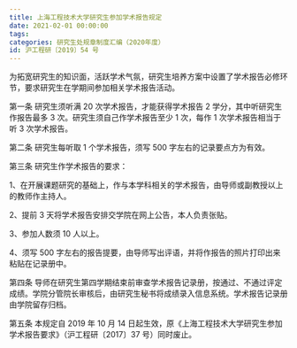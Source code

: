 ```yaml
---
title: 上海工程技术大学研究生参加学术报告规定
date: 2021-02-01 00:00:00
tags: 
categories: 研究生处规章制度汇编（2020年度）
id: 沪工程研〔2019〕54 号
---
```


为拓宽研究生的知识面，活跃学术气氛，研究生培养方案中设置了学术报告必修环节，要求研究生在学期间参加相关学术报告活动。

第一条 研究生须听满 20 次学术报告，才能获得学术报告 2 学分，其中听研究生作报告最多 3 次。研究生须自己作学术报告至少 1 次，每作 1 次学术报告相当于听 3 次学术报告。

第二条 研究生每听取 1 个学术报告，须写 500 字左右的记录要点方为有效。

第三条 研究生作学术报告的要求：

1、在开展课题研究的基础上，作与本学科相关的学术报告，由导师或副教授以上的教师作主持人。

2、提前 3 天将学术报告安排交学院在网上公告，本人负责张贴。

3、参加人数须 10 人以上。

4、须写 500 字左右的报告提要，由导师写出评语，并将作报告的照片打印出来粘贴在记录册中。

第四条 导师在研究生第四学期结束前审查学术报告记录册，按通过、不通过评定成绩。学院分管院长审核后，由研究生秘书将成绩录入信息系统。学术报告记录册由学院留存归档。

第五条 本规定自 2019 年 10 月 14 日起生效，原《上海工程技术大学研究生参加学术报告要求》（沪工程研〔2017〕37 号）同时废止。
